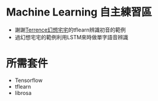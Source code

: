 # Machine Learning 自主練習區
- 謝謝[Terrence幻想宅宅](http://terrence.logdown.com/posts/1296387)的tflearn辨識初音的範例
- 過幻想宅宅的範例利用LSTM來時做單字語音辨識

# 所需套件
- Tensorflow
- tflearn
- librosa

